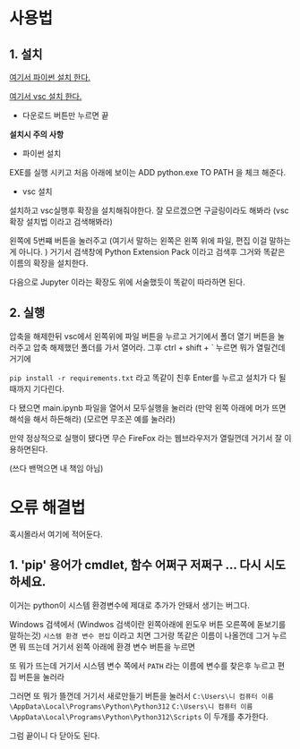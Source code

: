 # 사용법

## 1. 설치
[여기서 파이썬 설치 한다.](https://www.python.org/ftp/python/3.12.4/python-3.12.4-amd64.exe)

[여기서 vsc 설치 한다.](https://code.visualstudio.com/)
- 다운로드 버튼만 누르면 끝

**설치시 주의 사항**
- 파이썬 설치

EXE를 실행 시키고
처음 아래에 보이는 ADD python.exe TO PATH 을
체크 해준다.


- vsc 설치

설치하고 vsc실행후 확장을 설치해줘야한다.
잘 모르겠으면 구글링이라도 해봐라
(vsc 확장 설치법 이라고 검색해봐라)

왼쪽에 5번쨰 버튼을 눌러주고 
(여기서 말하는 왼쪽은 왼쪽 위에 파일, 편집 이걸 말하는게 아니다. )
거기서 검색창에 Python Extension Pack 이라고
검색후 그거와 똑같은 이름의 확장을 설치한다.

다음으로 Jupyter 이라는 확장도 위에 서술했듯이
똑같이 따라하면 된다.

## 2. 실행

압축을 해제한뒤
vsc에서 왼쪽위에 파일 버튼을 누르고
거기에서 폴더 열기 버튼을 눌러주고
압축 해제했던 폴더를 가서 열어라.
그후 ctrl + shift + ` 누르면
뭐가 열릴건데 거기에

`pip install -r requirements.txt`
라고 똑같이 친후 Enter를 누르고
설치가 다 될때까지 기다린다.

다 됐으면 main.ipynb 파일을 열어서
모두실행을 눌러라
(만약 왼쪽 아래에 머가 뜨면 해석을 해서 하든해라)
(모르면 무조꼰 예를 눌러라)

만약 정상적으로 실행이 됐다면
무슨 FireFox 라는 웹브라우저가 열릴껀데
거기서 잘 이용하면된다.

(쓰다 밴먹으면 내 책임 아님)


# 오류 해결법
혹시몰라서 여기에 적어둔다.

## 1. 'pip' 용어가 cmdlet, 함수 어쩌구 저쩌구 ... 다시 시도하세요.
이거는 python이 시스템 환경변수에
제대로 추가가 안돼서 생기는 버그다.

Windows 검색에서 (Windwos 검색이란 왼쪽아래에 윈도우 버튼 오른쪽에 돋보기를 말하는것)
`시스템 환경 변수 편집`
이라고 치면 그거랑 똑같은 이름이 나올껀데 그거 누르면
뭐 뜨는데 거기서 왼쪽 아래에 환경 변수 버튼을 누르면

또 뭐가 뜨는데 거기서 시스템 변수 쪽에서
`PATH` 라는 이름에 변수를 찾은후 누르고
편집 버튼을 눌러라

그러면 또 뭐가 뜰껀데 거기서
새로만들기 버튼을 눌러서
`C:\Users\니 컴퓨터 이름\AppData\Local\Programs\Python\Python312`
`C:\Users\니 컴퓨터 이름\AppData\Local\Programs\Python\Python312\Scripts`
이 두개를 추가한다.

그럼 끝이니 다 닫아도 된다.



